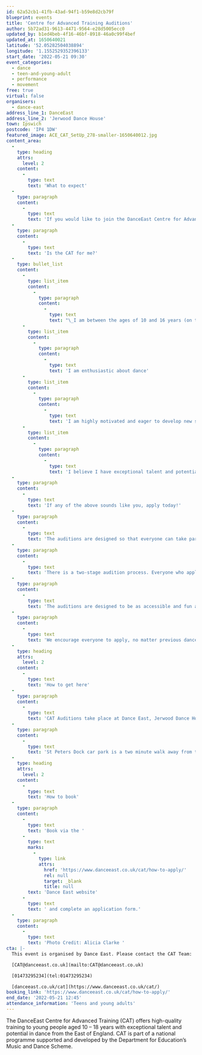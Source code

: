 ```yaml
---
id: 62a52cb1-41fb-43ad-94f1-b59e8d2cb79f
blueprint: events
title: 'Centre for Advanced Training Auditions'
author: 5b72ad31-9613-4471-9564-e28d5005ecc0
updated_by: b1ed4beb-4f16-46bf-8918-46a0c99f4bef
updated_at: 1650640021
latitude: '52.05282504038894'
longitude: '1.1552529352396133'
start_date: '2022-05-21 09:30'
event_categories:
  - dance
  - teen-and-young-adult
  - performance
  - movement
free: true
virtual: false
organisers:
  - dance-east
address_line_1: DanceEast
address_line_2: 'Jerwood Dance House'
town: Ipswich
postcode: 'IP4 1DW'
featured_image: ACE_CAT_SetUp_278-smaller-1650640012.jpg
content_area:
  -
    type: heading
    attrs:
      level: 2
    content:
      -
        type: text
        text: 'What to expect'
  -
    type: paragraph
    content:
      -
        type: text
        text: 'If you would like to join the DanceEast Centre for Advanced Training (CAT), you will need to attend a FREE audition. Auditions run each year in May and June. Auditions are free but places MUST be booked by completing an application form by Sunday 8th May. '
  -
    type: paragraph
    content:
      -
        type: text
        text: 'Is the CAT for me?'
  -
    type: bullet_list
    content:
      -
        type: list_item
        content:
          -
            type: paragraph
            content:
              -
                type: text
                text: "\_I am between the ages of 10 and 16 years (on the 1 September 2022)"
      -
        type: list_item
        content:
          -
            type: paragraph
            content:
              -
                type: text
                text: 'I am enthusiastic about dance'
      -
        type: list_item
        content:
          -
            type: paragraph
            content:
              -
                type: text
                text: 'I am highly motivated and eager to develop new skills'
      -
        type: list_item
        content:
          -
            type: paragraph
            content:
              -
                type: text
                text: 'I believe I have exceptional talent and potential within dance'
  -
    type: paragraph
    content:
      -
        type: text
        text: 'If any of the above sounds like you, apply today!'
  -
    type: paragraph
    content:
      -
        type: text
        text: 'The auditions are designed so that everyone can take part and have fun. We also have optional Audition Support Workshops to help guide you through the process and answer any questions you may have.'
  -
    type: paragraph
    content:
      -
        type: text
        text: 'There is a two-stage audition process. Everyone who applies will be invited to take part in a Stage One Audition which will include three short workshops in contemporary technique, ballet and creative – you do not need to prepare anything in advance of the audition. Students will be placed in a class with people of a similar age and level of experience.'
  -
    type: paragraph
    content:
      -
        type: text
        text: 'The auditions are designed to be as accessible and fun as possible, so you don’t need to have any previous dance experience. You may then be invited to attend a Stage Two audition.'
  -
    type: paragraph
    content:
      -
        type: text
        text: 'We encourage everyone to apply, no matter previous dance experience.'
  -
    type: heading
    attrs:
      level: 2
    content:
      -
        type: text
        text: 'How to get here'
  -
    type: paragraph
    content:
      -
        type: text
        text: 'CAT Auditions take place at Dance East, Jerwood Dance House, Ipswich, IP4 1DW.'
  -
    type: paragraph
    content:
      -
        type: text
        text: 'St Peters Dock car park is a two minute walk away from the venue.'
  -
    type: heading
    attrs:
      level: 2
    content:
      -
        type: text
        text: 'How to book'
  -
    type: paragraph
    content:
      -
        type: text
        text: 'Book via the '
      -
        type: text
        marks:
          -
            type: link
            attrs:
              href: 'https://www.danceeast.co.uk/cat/how-to-apply/'
              rel: null
              target: _blank
              title: null
        text: 'Dance East website'
      -
        type: text
        text: ' and complete an application form.'
  -
    type: paragraph
    content:
      -
        type: text
        text: 'Photo Credit: Alicia Clarke '
cta: |-
  This event is organised by Dance East. Please contact the CAT Team:

  [CAT@danceeast.co.uk](mailto:CAT@danceeast.co.uk)

  [01473295234](tel:01473295234)

  [danceeast.co.uk/cat](https://www.danceeast.co.uk/cat/)
booking_link: 'https://www.danceeast.co.uk/cat/how-to-apply/'
end_date: '2022-05-21 12:45'
attendance_information: 'Teens and young adults'
---
```

The DanceEast Centre for Advanced Training (CAT) offers high-quality training to young people aged 10 – 18 years with exceptional talent and potential in dance from the East of England. CAT is part of a national programme supported and developed by the Department for Education’s Music and Dance Scheme.
